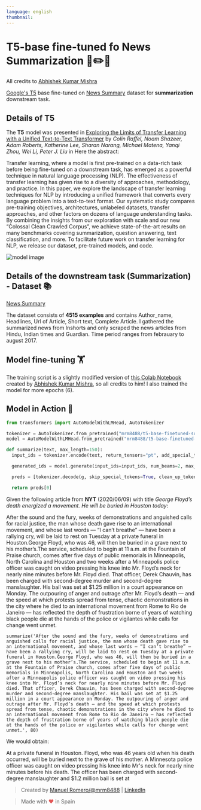 ```yaml
---
language: english
thumbnail:
---
```


# T5-base fine-tuned fo News Summarization 📖✏️🧾

All credits to [Abhishek Kumar Mishra](https://github.com/abhimishra91)

[Google's T5](https://ai.googleblog.com/2020/02/exploring-transfer-learning-with-t5.html) base fine-tuned on [News Summary](https://www.kaggle.com/sunnysai12345/news-summary) dataset for **summarization** downstream task.

## Details of T5

The **T5** model was presented in [Exploring the Limits of Transfer Learning with a Unified Text-to-Text Transformer](https://arxiv.org/pdf/1910.10683.pdf) by *Colin Raffel, Noam Shazeer, Adam Roberts, Katherine Lee, Sharan Narang, Michael Matena, Yanqi Zhou, Wei Li, Peter J. Liu* in Here the abstract:

Transfer learning, where a model is first pre-trained on a data-rich task before being fine-tuned on a downstream task, has emerged as a powerful technique in natural language processing (NLP). The effectiveness of transfer learning has given rise to a diversity of approaches, methodology, and practice. In this paper, we explore the landscape of transfer learning techniques for NLP by introducing a unified framework that converts every language problem into a text-to-text format. Our systematic study compares pre-training objectives, architectures, unlabeled datasets, transfer approaches, and other factors on dozens of language understanding tasks. By combining the insights from our exploration with scale and our new “Colossal Clean Crawled Corpus”, we achieve state-of-the-art results on many benchmarks covering summarization, question answering, text classification, and more. To facilitate future work on transfer learning for NLP, we release our dataset, pre-trained models, and code.

![model image](https://i.imgur.com/jVFMMWR.png)

## Details of the downstream task (Summarization) - Dataset 📚

[News Summary](https://www.kaggle.com/sunnysai12345/news-summary)

The dataset consists of **4515 examples** and contains Author_name, Headlines, Url of Article, Short text, Complete Article. I gathered the summarized news from Inshorts and only scraped the news articles from Hindu, Indian times and Guardian. Time period ranges from febrauary to august 2017.




## Model fine-tuning 🏋️‍

The training script is a slightly modified version of [this Colab Notebook](https://github.com/abhimishra91/transformers-tutorials/blob/master/transformers_summarization_wandb.ipynb) created by [Abhishek Kumar Mishra](https://github.com/abhimishra91), so all credits to him!
I also trained the model for more epochs (6).


## Model in Action 🚀

```python
from transformers import AutoModelWithLMHead, AutoTokenizer

tokenizer = AutoTokenizer.from_pretrained("mrm8488/t5-base-finetuned-summarize-news")
model = AutoModelWithLMHead.from_pretrained("mrm8488/t5-base-finetuned-summarize-news")

def summarize(text, max_length=150):
  input_ids = tokenizer.encode(text, return_tensors="pt", add_special_tokens=True)

  generated_ids = model.generate(input_ids=input_ids, num_beams=2, max_length=max_length,  repetition_penalty=2.5, length_penalty=1.0, early_stopping=True)

  preds = [tokenizer.decode(g, skip_special_tokens=True, clean_up_tokenization_spaces=True) for g in generated_ids]

  return preds[0]
```
Given the following article from **NYT** (2020/06/09) with title *George Floyd’s death energized a movement. He will be buried in Houston today*:

After the sound and the fury, weeks of demonstrations and anguished calls for racial justice, the man whose death gave rise to an international movement, and whose last words — “I can’t breathe” — have been a rallying cry, will be laid to rest on Tuesday at a private funeral in Houston.George Floyd, who was 46, will then be buried in a grave next to his mother’s.The service, scheduled to begin at 11 a.m. at the Fountain of Praise church, comes after five days of public memorials in Minneapolis, North Carolina and Houston and two weeks after a Minneapolis police officer was caught on video pressing his knee into Mr. Floyd’s neck for nearly nine minutes before Mr. Floyd died. That officer, Derek Chauvin, has been charged with second-degree murder and second-degree manslaughter. His bail was set at $1.25 million in a court appearance on Monday. The outpouring of anger and outrage after Mr. Floyd’s death — and the speed at which protests spread from tense, chaotic demonstrations in the city where he died to an international movement from Rome to Rio de Janeiro — has reflected the depth of frustration borne of years of watching black people die at the hands of the police or vigilantes while calls for change went unmet.
```
summarize('After the sound and the fury, weeks of demonstrations and anguished calls for racial justice, the man whose death gave rise to an international movement, and whose last words — “I can’t breathe” — have been a rallying cry, will be laid to rest on Tuesday at a private funeral in Houston.George Floyd, who was 46, will then be buried in a grave next to his mother’s.The service, scheduled to begin at 11 a.m. at the Fountain of Praise church, comes after five days of public memorials in Minneapolis, North Carolina and Houston and two weeks after a Minneapolis police officer was caught on video pressing his knee into Mr. Floyd’s neck for nearly nine minutes before Mr. Floyd died. That officer, Derek Chauvin, has been charged with second-degree murder and second-degree manslaughter. His bail was set at $1.25 million in a court appearance on Monday. The outpouring of anger and outrage after Mr. Floyd’s death — and the speed at which protests spread from tense, chaotic demonstrations in the city where he died to an international movement from Rome to Rio de Janeiro — has reflected the depth of frustration borne of years of watching black people die at the hands of the police or vigilantes while calls for change went unmet.', 80)
```
We would obtain:

At a private funeral in Houston. Floyd, who was 46 years old when his death occurred, will be buried next to the grave of his mother. A Minnesota police officer was caught on video pressing his knee into Mr's neck for nearly nine minutes before his death. The officer has been charged with second-degree manslaughter and $1.2 million bail is set at

> Created by [Manuel Romero/@mrm8488](https://twitter.com/mrm8488) | [LinkedIn](https://www.linkedin.com/in/manuel-romero-cs/)

> Made with <span style="color: #e25555;">&hearts;</span> in Spain
